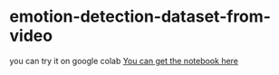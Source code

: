 # emotion-detection-dataset-from-video

you can try it on google colab 
[You can get the notebook here](https://colab.research.google.com/github/elyas21/emotion-detection-dataset-from-video/blob/main/colab_notebook.ipynb "https://colab.research.google.com/assets/colab-badge.svg")